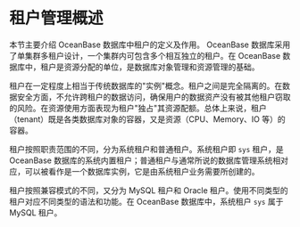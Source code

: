 租户管理概述 
===========================

本节主要介绍 OceanBase 数据库中租户的定义及作用。
OceanBase 数据库采用了单集群多租户设计，一个集群内可包含多个相互独立的租户。在 OceanBase 数据库中，租户是资源分配的单位，是数据库对象管理和资源管理的基础。

租户在一定程度上相当于传统数据库的"实例"概念。租户之间是完全隔离的。在数据安全方面，不允许跨租户的数据访问，确保用户的数据资产没有被其他租户窃取的风险。在资源使用方面表现为租户"独占"其资源配额。总体上来说，租户（tenant）既是各类数据库对象的容器，又是资源（CPU、Memory、IO 等）的容器。

租户按照职责范围的不同，分为系统租户和普通租户。系统租户即 `sys` 租户，是 OceanBase 数据库的系统内置租户；普通租户与通常所说的数据库管理系统相对应，可以被看作是一个数据库实例，它是由系统租户业务需要所创建的。

租户按照兼容模式的不同，又分为 MySQL 租户和 Oracle 租户。使用不同类型的租户对应不同类型的语法和功能。在 OceanBase 数据库中，系统租户 `sys` 属于 MySQL 租户。

